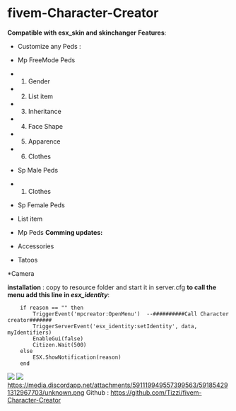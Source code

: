 # fivem-Character-Creator
**Compatible with esx_skin and skinchanger**
**Features**: 
+ Customize any Peds : 
* Mp FreeMode Peds

* 1. Gender

* 2. List item

* 3. Inheritance

* 4. Face Shape

* 5. Apparence

* 6. Clothes

* Sp Male Peds

* 1. Clothes

* Sp Female Peds

* List item

* Mp Peds
**Comming updates:** 
* Accessories

* Tatoos

*Camera

**installation** : copy to resource folder and start it in server.cfg
**to call the menu add this line in *esx_identity***:
```
	if reason == "" then
		TriggerEvent('mpcreator:OpenMenu')	--##########Call Character creator#######
		TriggerServerEvent('esx_identity:setIdentity', data, myIdentifiers)
		EnableGui(false)
		Citizen.Wait(500)
	else
		ESX.ShowNotification(reason)
	end
```
![](https://images-ext-2.discordapp.net/external/uQQfcgywZoXWwYixOh-o4BBHMv9iEz_ADghRdJFLwgI/https/cdn.discordapp.com/attachments/586996972427280405/590266359296950410/unknown.png)
![](https://media.discordapp.net/attachments/591119949557399563/591854242969550848/unknown.png)
https://media.discordapp.net/attachments/591119949557399563/591854291312967703/unknown.png
Github : https://github.com/Tizzi/fivem-Character-Creator
